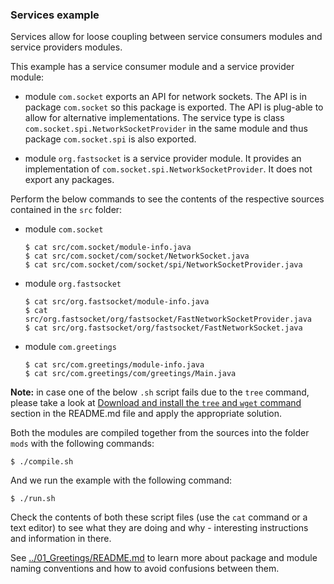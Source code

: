 ### Services example

Services allow for loose coupling between service consumers modules and service providers modules.

This example has a service consumer module and a service provider module:

- module `com.socket` exports an API for network sockets. 
  The API is in package `com.socket` so this package is exported. 
  The API is plug-able to allow for alternative implementations. 
  The service type is class `com.socket.spi.NetworkSocketProvider` in the same module and thus package `com.socket.spi` is also exported.

- module `org.fastsocket` is a service provider module. 
  It provides an implementation of `com.socket.spi.NetworkSocketProvider`. 
  It does not export any packages. 
  
Perform the below commands to see the contents of the respective sources contained in the `src` folder:

- module `com.socket`
    
    ```
    $ cat src/com.socket/module-info.java
    $ cat src/com.socket/com/socket/NetworkSocket.java
    $ cat src/com.socket/com/socket/spi/NetworkSocketProvider.java
    ```
    
- module `org.fastsocket`

    ```
    $ cat src/org.fastsocket/module-info.java
    $ cat src/org.fastsocket/org/fastsocket/FastNetworkSocketProvider.java
    $ cat src/org.fastsocket/org/fastsocket/FastNetworkSocket.java
    ```
    
- module `com.greetings`
    ```
    $ cat src/com.greetings/module-info.java
    $ cat src/com.greetings/com/greetings/Main.java
    ```
     
**Note:** in case one of the below `.sh` script fails due to the `tree` command, please take a look at [Download and install the `tree` and `wget` command](../../README.md) section in the README.md file and apply the appropriate solution.

Both the modules are compiled together from the sources into the folder `mods` with the following commands:

    $ ./compile.sh
    
And we run the example with the following command:
    
    $ ./run.sh
    
Check the contents of both these script files (use the `cat` command or a text editor) to see what they are doing and why - interesting instructions and information in there.

See [../01_Greetings/README.md](../01_Greetings/README.md) to learn more about package and module naming conventions and how to avoid confusions between them.
